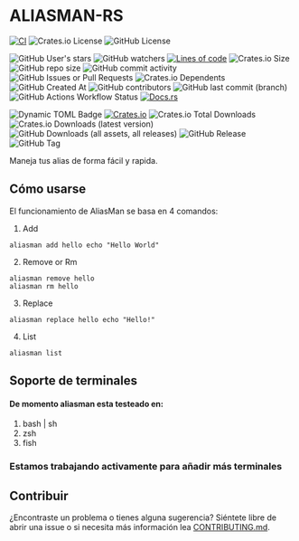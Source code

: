 # ALIASMAN-RS

[![CI](https://github.com/Andy2403/aliasman-rs/actions/workflows/main.yml/badge.svg)](https://github.com/Andy2403/aliasman-rs/actions/workflows/main.yml)
![Crates.io License](https://img.shields.io/crates/l/aliasman)
![GitHub License](https://img.shields.io/github/license/Andy2403/aliasman-rs)

![GitHub User's stars](https://img.shields.io/github/stars/Andy2403?style=flat)
![GitHub watchers](https://img.shields.io/github/watchers/Andy2403/aliasman-rs?style=flat)
[![Lines of code](https://tokei.rs/b1/github/Andy2403/aliasman-rs?category=code)](https://github.com/Andy2403/aliasman-rs)
![Crates.io Size](https://img.shields.io/crates/size/aliasman)
![GitHub repo size](https://img.shields.io/github/repo-size/Andy2403/aliasman-rs)
![GitHub commit activity](https://img.shields.io/github/commit-activity/t/Andy2403/aliasman-rs)
![GitHub Issues or Pull Requests](https://img.shields.io/github/issues-pr/Andy2403/aliasman-rs)
![Crates.io Dependents](https://img.shields.io/crates/dependents/aliasman)
![GitHub Created At](https://img.shields.io/github/created-at/Andy2403/aliasman-rs)
![GitHub contributors](https://img.shields.io/github/contributors/Andy2403/aliasman-rs)
![GitHub last commit (branch)](https://img.shields.io/github/last-commit/Andy2403/aliasman-rs/main)
![GitHub Actions Workflow Status](https://img.shields.io/github/actions/workflow/status/Andy2403/aliasman-rs/main.yml)
[![Docs.rs](https://img.shields.io/docsrs/aliasman)](https://docs.rs/crate/aliasman)

![Dynamic TOML Badge](https://img.shields.io/badge/dynamic/toml?url=https%3A%2F%2Fraw.githubusercontent.com%2FAndy2403%2Faliasman-rs%2Fmain%2FCargo.toml&query=%24.package.version&style=flat&label=In%20Dev%20Version)
[![Crates.io](https://img.shields.io/crates/v/aliasman.svg)](https://crates.io/crates/aliasman)
![Crates.io Total Downloads](https://img.shields.io/crates/d/aliasman)
![Crates.io Downloads (latest version)](https://img.shields.io/crates/dv/aliasman)
![GitHub Downloads (all assets, all releases)](https://img.shields.io/github/downloads/Andy2403/aliasman-rs/total)
![GitHub Release](https://img.shields.io/github/v/release/Andy2403/aliasman-rs?style=flat)
![GitHub Tag](https://img.shields.io/github/v/tag/Andy2403/aliasman-rs)


Maneja tus alias de forma fácil y rapida.

## Cómo usarse

El funcionamiento de AliasMan se basa en 4 comandos:

1. Add
```shell
aliasman add hello echo "Hello World"
```
2. Remove or Rm
```shell
aliasman remove hello
aliasman rm hello
```
3. Replace
```shell
aliasman replace hello echo "Hello!"
```
4. List
```shell
aliasman list
```

## Soporte de terminales

#### De momento aliasman esta testeado en:
1. bash | sh
2. zsh
3. fish

### Estamos trabajando activamente para añadir más terminales

## Contribuir
¿Encontraste un problema o tienes alguna sugerencia?
Siéntete libre de abrir una issue o si necesita
más información lea [CONTRIBUTING.md].

[CONTRIBUTING.md]: https://github.com/Andy2403/aliasman-rs/blob/master/CONTRIBUTING.md
